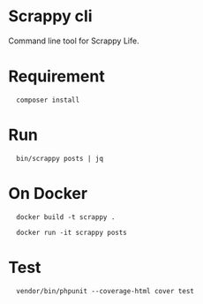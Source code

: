 # Scrappy cli

Command line tool for Scrappy Life.

# Requirement

      composer install

# Run

      bin/scrappy posts | jq

# On Docker

      docker build -t scrappy .

      docker run -it scrappy posts

# Test

      vendor/bin/phpunit --coverage-html cover test
